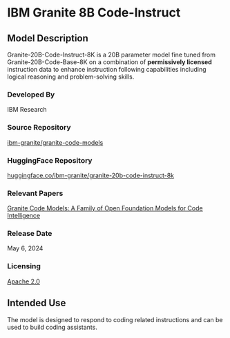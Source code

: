 # **IBM Granite 8B Code-Instruct**

## **Model Description**
<!--
Sourced from: https://huggingface.co/ibm-granite/granite-20b-code-instruct-8k#model-summary
-->
Granite-20B-Code-Instruct-8K is a 20B parameter model fine tuned from Granite-20B-Code-Base-8K on a combination of **permissively licensed** instruction data to enhance instruction following capabilities including logical reasoning and problem-solving skills.

### **Developed By**
IBM Research

### **Source Repository**
[ibm-granite/granite-code-models](https://github.com/ibm-granite/granite-code-models)

### **HuggingFace Repository**
[huggingface.co/ibm-granite/granite-20b-code-instruct-8k](https://huggingface.co/ibm-granite/granite-20b-code-instruct-8k)

### **Relevant Papers**
[Granite Code Models: A Family of Open Foundation Models for Code Intelligence](https://arxiv.org/abs/2405.04324)

### **Release Date**
May 6, 2024

### **Licensing**
[Apache 2.0](https://www.apache.org/licenses/LICENSE-2.0)

## **Intended Use**
<!--
Sourced from: https://huggingface.co/ibm-granite/granite-20b-code-instruct-8k#intended-use
-->
The model is designed to respond to coding related instructions and can be used to build coding assistants.